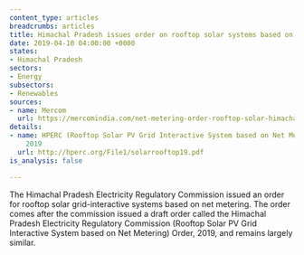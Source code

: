 ```yaml
---
content_type: articles
breadcrumbs: articles
title: Himachal Pradesh issues order on rooftop solar systems based on net metering
date: 2019-04-10 04:00:00 +0000
states:
- Himachal Pradesh
sectors:
- Energy
subsectors:
- Renewables
sources:
- name: Mercom
  url: https://mercomindia.com/net-metering-order-rooftop-solar-himachal/
details:
- name: HPERC (Rooftop Solar PV Grid Interactive System based on Net Metering) Order,
    2019
  url: http://hperc.org/File1/solarrooftop19.pdf
is_analysis: false

---
```

The Himachal Pradesh Electricity Regulatory Commission issued an order for rooftop solar grid-interactive systems based on net metering. The order comes after the commission issued a draft order called the Himachal Pradesh Electricity Regulatory Commission (Rooftop Solar PV Grid Interactive System based on Net Metering) Order, 2019, and remains largely similar.